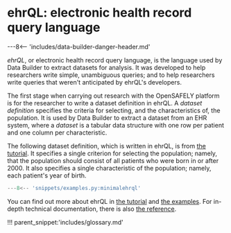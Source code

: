 # ehrQL: electronic health record query language

---8<-- 'includes/data-builder-danger-header.md'

_ehrQL_, or electronic health record query language, is the language used by Data Builder to extract datasets for analysis.
It was developed to help researchers write simple, unambiguous queries;
and to help researchers write queries that weren't anticipated by ehrQL's developers.

The first stage when carrying out research with the OpenSAFELY platform is for the researcher to write a dataset definition in ehrQL.
A _dataset definition_ specifies the criteria for selecting, and the characteristics of, the population.
It is used by Data Builder to extract a dataset from an EHR system, where a _dataset_ is a tabular data structure with one row per patient and one column per characteristic.

The following dataset definition, which is written in ehrQL, is from [the tutorial][].
It specifies a single criterion for selecting the population; namely, that the population should consist of all patients who were born in or after 2000.
It also specifies a single characteristic of the population; namely, each patient's year of birth.

```python
---8<-- 'snippets/examples.py:minimalehrql'
```

You can find out more about ehrQL in [the tutorial][] and [the examples][].
For in-depth technical documentation, there is also [the reference][].

!!! parent_snippet:'includes/glossary.md'

[the examples]: examples.md
[the reference]: reference.md
[the tutorial]: tutorial/index.md
